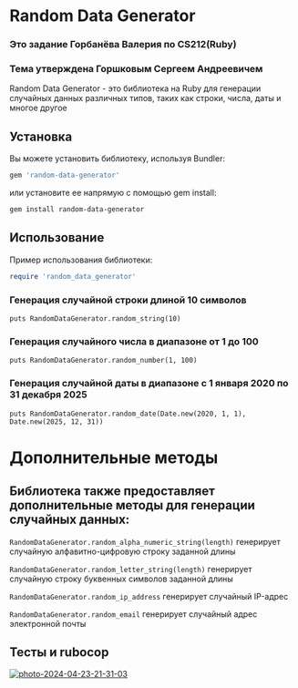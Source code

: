 # Random Data Generator

### Это задание Горбанёва Валерия по CS212(Ruby)
### Тема утверждена Горшковым Сергеем Андреевичем
Random Data Generator - это библиотека на Ruby для генерации случайных данных различных типов, таких как строки, числа, даты и многое другое

## Установка

Вы можете установить библиотеку, используя Bundler:

```bash
gem 'random-data-generator'
```

или установите ее напрямую с помощью gem install:

```bash
gem install random-data-generator
```

## Использование
Пример использования библиотеки:

```ruby
require 'random_data_generator'
```

### Генерация случайной строки длиной 10 символов
```
puts RandomDataGenerator.random_string(10)
```

### Генерация случайного числа в диапазоне от 1 до 100
```
puts RandomDataGenerator.random_number(1, 100)
```

### Генерация случайной даты в диапазоне с 1 января 2020 по 31 декабря 2025
```
puts RandomDataGenerator.random_date(Date.new(2020, 1, 1), Date.new(2025, 12, 31))
```

# Дополнительные методы
## Библиотека также предоставляет дополнительные методы для генерации случайных данных:

```RandomDataGenerator.random_alpha_numeric_string(length)``` генерирует случайную алфавитно-цифровую строку заданной длины

```RandomDataGenerator.random_letter_string(length)``` генерирует случайную строку буквенных символов заданной длины

```RandomDataGenerator.random_ip_address``` генерирует случайный IP-адрес

```RandomDataGenerator.random_email``` генерирует случайный адрес электронной почты

## Тесты и rubocop
<a href="https://imgbb.com/"><img src="https://i.ibb.co/PYzSf6w/photo-2024-04-23-21-31-03.jpg" alt="photo-2024-04-23-21-31-03" border="0"></a>
